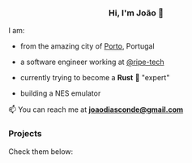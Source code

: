 <h3 align="center"> Hi, I'm João 👋 </h3>

I am:

- from the amazing city of [Porto](https://goo.gl/maps/RR8Gg3PrVteYkAWC9), Portugal

- a software engineer working at [@ripe-tech](https://github.com/ripe-tech)

- currently trying to become a **Rust** 🦀 "expert"

- building a NES emulator

📫 You can reach me at **joaodiasconde@gmail.com**

### Projects

Check them below:
